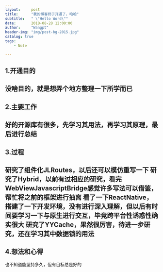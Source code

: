 ```yaml
---
layout:     post
title:      "我的博客终于开通了，哈哈"
subtitle:   " \"Hello Word\""
date:       2018-08-28 12:00:00
author:     "Wangpt"
header-img: "img/post-bg-2015.jpg"
catalog: true
tags:
    - Note

---
```

## 1.开通目的

没啥目的，就是想弄个地方整理一下所学而已
---
## 2.主要工作

好的开源库有很多，先学习其用法，再学习其原理，最后进行总结
---
## 3.过程

研究了组件化JLRoutes，以后还可以模仿重写一下
研究了Hybrid，以前有过相应的研究，看完WebViewJavascriptBridge感觉许多写法可以借鉴，帮忙将之前的框架进行抽离
看了一下ReactNative，搭建了一下开发环境，没有进行深入理解，但以后有时间要学习一下与原生进行交互，毕竟跨平台性诱惑性确实很大
研究了YYCache，果然很厉害，待进一步研究，还在学习其中数据锁的用法
---
## 4.想法和心得

也不知道能坚持多久，但有目标总是好的


